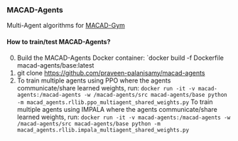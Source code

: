 ### MACAD-Agents

Multi-Agent algorithms for [MACAD-Gym](https://github.com/praveen-palanisamy/macad-gym)

#### How to train/test MACAD-Agents?

0. Build the MACAD-Agents Docker container: `docker build -f Dockerfile macad-agents/base:latest
1. git clone https://github.com/praveen-palanisamy/macad-agents
2. To train multiple agents using PPO where the agents communicate/share learned weights, run: 
`docker run -it -v macad-agents:/macad-agents -w /macad-agents/src macad-agents/base python -m macad_agents.rllib.ppo_multiagent_shared_weights.py`
To train multiple agents using IMPALA where the agents communicate/share learned weights, run:
`docker run -it -v macad-agents:/macad-agents -w /macad-agents/src macad-agents/base python -m macad_agents.rllib.impala_multiagent_shared_weights.py`
